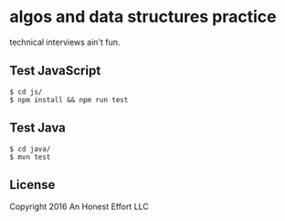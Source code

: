 # algos and data structures practice

technical interviews ain't fun.

## Test JavaScript
```
$ cd js/
$ npm install && npm run test
```

## Test Java
```
$ cd java/
$ mvn test
```

## License
Copyright 2016 An Honest Effort LLC
